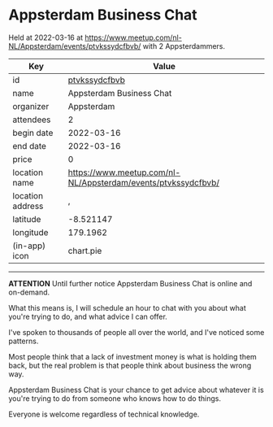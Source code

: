 # Appsterdam Business Chat
Held at 2022-03-16 at https://www.meetup.com/nl-NL/Appsterdam/events/ptvkssydcfbvb/ with 2 Appsterdammers.
        
|Key|Value
|---|---|
|id|[ptvkssydcfbvb](https://www.meetup.com/appsterdam/events/ptvkssydcfbvb/)|
|name|Appsterdam Business Chat|
|organizer|Appsterdam|
|attendees|2|
|begin date|2022-03-16|
|end date|2022-03-16|
|price|0|
|location name|https://www.meetup.com/nl-NL/Appsterdam/events/ptvkssydcfbvb/|
|location address|, |
|latitude|-8.521147|
|longitude|179.1962|
|(in-app) icon|chart.pie|

---

**ATTENTION** Until further notice Appsterdam Business Chat is online and on-demand.

What this means is, I will schedule an hour to chat with you about what you're trying to do, and what advice I can offer.

I've spoken to thousands of people all over the world, and I've noticed some patterns.

Most people think that a lack of investment money is what is holding them back, but the real problem is that people think about business the wrong way.

Appsterdam Business Chat is your chance to get advice about whatever it is you're trying to do from someone who knows how to do things.

Everyone is welcome regardless of technical knowledge.
